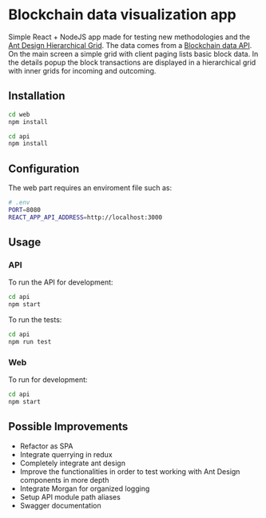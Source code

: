 # Blockchain data visualization app

Simple React + NodeJS app made for testing new methodologies and the [Ant Design Hierarchical Grid](https://ant.design/components/table/). 
The data comes from a [Blockchain data API](https://www.blockchain.com/api/blockchain_api ). On the main screen a simple grid with client paging lists basic block data. In the details popup the block transactions are displayed in a hierarchical grid with inner grids for incoming and outcoming.

## Installation

```bash
cd web
npm install
```

```bash
cd api
npm install
```
## Configuration

The web part requires an enviroment file such as:
```sh
# .env
PORT=8080
REACT_APP_API_ADDRESS=http://localhost:3000
```

## Usage

### API
To run the API for development:
```bash
cd api
npm start
```

To run the tests:
```bash
cd api
npm run test
```

### Web
To run for development:
```bash
cd api
npm start
```

## Possible Improvements
- Refactor as SPA
- Integrate querrying in redux
- Completely integrate ant design
- Improve the functionalities in order to test working with Ant Design components in more depth
- Integrate Morgan for organized logging
- Setup API module path aliases 
- Swagger documentation